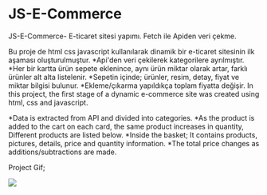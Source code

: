 # JS-E-Commerce
JS-E-Commerce- E-ticaret sitesi yapımı. Fetch ile Apiden veri çekme.

Bu proje de html css javascript kullanılarak dinamik bir e-ticaret sitesinin ilk aşaması oluşturulmuştur. *Api'den veri çekilerek kategorilere ayrılmıştır. *Her bir kartta ürün sepete eklenince, aynı ürün miktar olarak artar, farklı ürünler alt alta listelenir. *Sepetin içinde; ürünler, resim, detay, fiyat ve miktar bilgisi bulunur. *Ekleme/çıkarma yapıldıkça toplam fiyatta değişir. In this project, the first stage of a dynamic e-commerce site was created using html, css and javascript.

*Data is extracted from API and divided into categories. *As the product is added to the cart on each card, the same product increases in quantity, Different products are listed below. *Inside the basket; It contains products, pictures, details, price and quantity information. *The total price changes as additions/subtractions are made.

Project Gif;


<img src="eticaret.gif">
